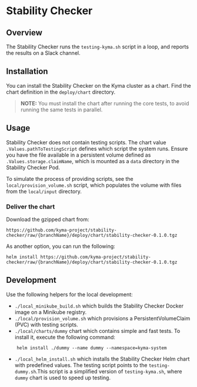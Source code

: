 # Stability Checker

## Overview

The Stability Checker runs the `testing-kyma.sh` script in a loop, and reports the results on a Slack channel.

## Installation

You can install the Stability Checker on the Kyma cluster as a chart. Find the chart definition in the `deploy/chart` directory.

> **NOTE:** You must install the chart after running the core tests, to avoid running the same tests in parallel.

## Usage

Stability Checker does not contain testing scripts. The chart value `.Values.pathToTestingScript` defines which script the system runs.
Ensure you have the file available in a persistent volume defined as `.Values.storage.claimName`, which is mounted as a `data` directory in the Stability Checker Pod.

To simulate the process of providing scripts, see the `local/provision_volume.sh` script, which populates the volume with files from the `local/input` directory.

### Deliver the chart

Download the gzipped chart from:

`https://github.com/kyma-project/stability-checker/raw/{branchName}/deploy/chart/stability-checker-0.1.0.tgz`

As another option, you can run the following:

```helm install https://github.com/kyma-project/stability-checker/raw/{branchName}/deploy/chart/stability-checker-0.1.0.tgz```

## Development
Use the following helpers for the local development:
- `./local_minikube_build.sh` which builds the Stability Checker Docker image on a Minikube registry.
- `./local/provision_volume.sh` which provisions a PersistentVolumeClaim (PVC) with testing scripts.
- `./local/charts/dummy` chart which contains simple and fast tests. To install it, execute the following command:
```
    helm install ./dummy --name dummy --namespace=kyma-system
```
- `./local_helm_install.sh` which installs the Stability Checker Helm chart with predefined values. 
The testing script points to the `testing-dummy.sh`.This script is a simplified version of `testing-kyma.sh`, where `dummy` chart is used to speed up testing.
